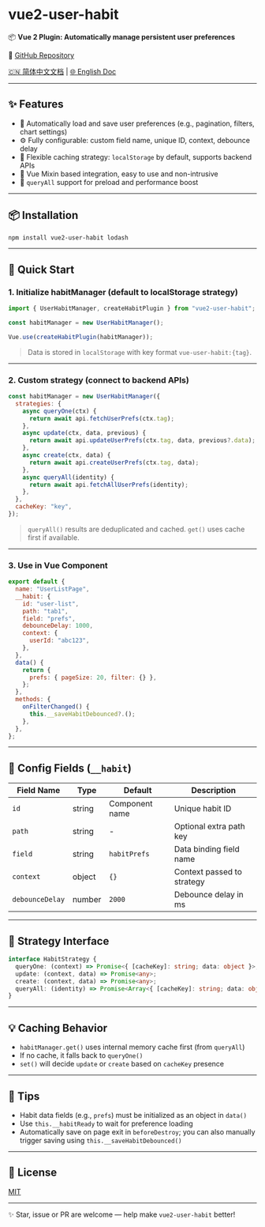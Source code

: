 # vue2-user-habit

📦 **Vue 2 Plugin: Automatically manage persistent user preferences**

🔗 [GitHub Repository](https://github.com/yangxiaozhi92/vue2-user-habit) 

[🇨🇳 简体中文文档](https://github.com/yangxiaozhi92/vue2-user-habit/blob/main/README.zh-CN.md) | [🌐 English Doc](https://github.com/yangxiaozhi92/vue2-user-habit/blob/main/README.en-US.md)

---

## ✨ Features

- 🔁 Automatically load and save user preferences (e.g., pagination, filters, chart settings)
- ⚙️ Fully configurable: custom field name, unique ID, context, debounce delay
- 💾 Flexible caching strategy: `localStorage` by default, supports backend APIs
- 🧩 Vue Mixin based integration, easy to use and non-intrusive
- 🚀 `queryAll` support for preload and performance boost

---

## 📦 Installation

```bash
npm install vue2-user-habit lodash
```

---

## 🚀 Quick Start

### 1. Initialize habitManager (default to localStorage strategy)

```js
import { UserHabitManager, createHabitPlugin } from "vue2-user-habit";

const habitManager = new UserHabitManager();

Vue.use(createHabitPlugin(habitManager));
```

> Data is stored in `localStorage` with key format `vue-user-habit:{tag}`.

---

### 2. Custom strategy (connect to backend APIs)

```js
const habitManager = new UserHabitManager({
  strategies: {
    async queryOne(ctx) {
      return await api.fetchUserPrefs(ctx.tag);
    },
    async update(ctx, data, previous) {
      return await api.updateUserPrefs(ctx.tag, data, previous?.data);
    },
    async create(ctx, data) {
      return await api.createUserPrefs(ctx.tag, data);
    },
    async queryAll(identity) {
      return await api.fetchAllUserPrefs(identity);
    },
  },
  cacheKey: "key",
});
```

> `queryAll()` results are deduplicated and cached. `get()` uses cache first if available.

---

### 3. Use in Vue Component

```js
export default {
  name: "UserListPage",
  __habit: {
    id: "user-list",
    path: "tab1",
    field: "prefs",
    debounceDelay: 1000,
    context: {
      userId: "abc123",
    },
  },
  data() {
    return {
      prefs: { pageSize: 20, filter: {} },
    };
  },
  methods: {
    onFilterChanged() {
      this.__saveHabitDebounced?.();
    },
  },
};
```

---

## 📘 Config Fields (`__habit`)

| Field Name      | Type   | Default        | Description                |
| --------------- | ------ | -------------- | -------------------------- |
| `id`            | string | Component name | Unique habit ID            |
| `path`          | string | -              | Optional extra path key    |
| `field`         | string | `habitPrefs`   | Data binding field name    |
| `context`       | object | `{}`           | Context passed to strategy |
| `debounceDelay` | number | `2000`         | Debounce delay in ms       |

---

## 🧠 Strategy Interface

```ts
interface HabitStrategy {
  queryOne: (context) => Promise<{ [cacheKey]: string; data: object }>;
  update: (context, data) => Promise<any>;
  create: (context, data) => Promise<any>;
  queryAll: (identity) => Promise<Array<{ [cacheKey]: string; data: object }>>;
}
```

---

## 💡 Caching Behavior

- `habitManager.get()` uses internal memory cache first (from `queryAll`)
- If no cache, it falls back to `queryOne()`
- `set()` will decide `update` or `create` based on `cacheKey` presence

---

## 📎 Tips

- Habit data fields (e.g., `prefs`) must be initialized as an object in `data()`
- Use `this.__habitReady` to wait for preference loading
- Automatically save on page exit in `beforeDestroy`; you can also manually trigger saving using `this.__saveHabitDebounced()`

---

## 📄 License

[MIT](./LICENSE)

---

✨ Star, issue or PR are welcome — help make `vue2-user-habit` better!
